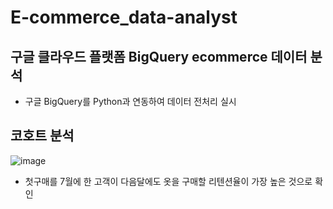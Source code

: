 # E-commerce_data-analyst
## 구글 클라우드 플랫폼 BigQuery ecommerce 데이터 분석

- 구글 BigQuery를 Python과 연동하여 데이터 전처리 실시

## 코호트 분석
![image](https://github.com/user-attachments/assets/c0fb20fd-c9e3-49e1-96df-76f2722625e6)

- 첫구매를 7월에 한 고객이 다음달에도 옷을 구매할 리텐션율이 가장 높은 것으로 확인
